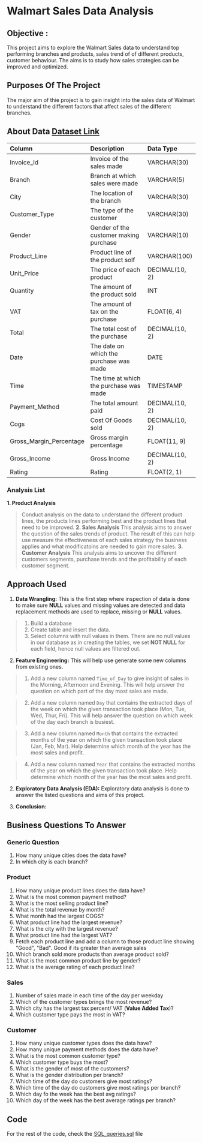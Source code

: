 # Walmart Sales Data Analysis

## Objective :

This project aims to explore the Walmart Sales data to understand top performing branches and products, sales trend of of different products, customer behaviour. The aims is to study how sales strategies can be improved and optimized. 

## Purposes Of The Project
The major aim of thie project is to gain insight into the sales data of Walmart to understand the different factors that affect sales of the different branches.

## About Data [Dataset Link](https://github.com/Udhay2898/Walmart-SQL-Analysis/blob/Master/Walmart%20Sales.csv)

| Column                  | Description                             | Data Type      |
| :---------------------- | :-------------------------------------- | :------------- |
| Invoice_Id              | Invoice of the sales made               | VARCHAR(30)    |
| Branch                  | Branch at which sales were made         | VARCHAR(5)     |
| City                    | The location of the branch              | VARCHAR(30)    |
| Customer_Type           | The type of the customer                | VARCHAR(30)    |
| Gender                  | Gender of the customer making purchase  | VARCHAR(10)    |
| Product_Line            | Product line of the product solf        | VARCHAR(100)   |
| Unit_Price              | The price of each product               | DECIMAL(10, 2) |
| Quantity                | The amount of the product sold          | INT            |
| VAT                     | The amount of tax on the purchase       | FLOAT(6, 4)    |
| Total                   | The total cost of the purchase          | DECIMAL(10, 2) |
| Date                    | The date on which the purchase was made | DATE           |
| Time                    | The time at which the purchase was made | TIMESTAMP      |
| Payment_Method          | The total amount paid                   | DECIMAL(10, 2) |
| Cogs                    | Cost Of Goods sold                      | DECIMAL(10, 2) |
| Gross_Margin_Percentage | Gross margin percentage                 | FLOAT(11, 9)   |
| Gross_Income            | Gross Income                            | DECIMAL(10, 2) |
| Rating                  | Rating                                  | FLOAT(2, 1)    |

### Analysis List

**1. Product Analysis**
> Conduct analysis on the data to understand the different product lines, the products lines performing best and the product lines that need to be improved.
**2. Sales Analysis**
> This analysis aims to answer the question of the sales trends of product. The result of this can help use measure the effectiveness of each sales strategy the business applies and what modificatoins are needed to gain more sales.
**3. Customer Analysis**
> This analysis aims to uncover the different customers segments, purchase trends and the profitability of each customer segment.

## Approach Used

1. **Data Wrangling:** This is the first step where inspection of data is done to make sure **NULL** values and missing values are detected and data replacement methods are used to replace, missing or **NULL** values.

> 1. Build a database
> 2. Create table and insert the data.
> 3. Select columns with null values in them. There are no null values in our database as in creating the tables, we set **NOT NULL** for each field, hence null values are filtered out.

2. **Feature Engineering:** This will help use generate some new columns from existing ones.

> 1. Add a new column named `Time_of_Day` to give insight of sales in the Morning, Afternoon and Evening. This will help answer the question on which part of the day most sales are made.

> 2. Add a new column named `Day` that contains the extracted days of the week on which the given transaction took place (Mon, Tue, Wed, Thur, Fri). This will help answer the question on which week of the day each branch is busiest.

> 3. Add a new column named `Month` that contains the extracted months of the year on which the given transaction took place (Jan, Feb, Mar). Help determine which month of the year has the most sales and profit.

> 4. Add a new column named `Year` that contains the extracted months of the year on which the given transaction took place. Help determine which month of the year has the most sales and profit.

2. **Exploratory Data Analysis (EDA):** Exploratory data analysis is done to answer the listed questions and aims of this project.

3. **Conclusion:**

## Business Questions To Answer

### Generic Question

1. How many unique cities does the data have?
2. In which city is each branch?

### Product

1. How many unique product lines does the data have?
2. What is the most common payment method?
3. What is the most selling product line?
4. What is the total revenue by month?
5. What month had the largest COGS?
6. What product line had the largest revenue?
5. What is the city with the largest revenue?
6. What product line had the largest VAT?
7. Fetch each product line and add a column to those product line showing "Good", "Bad". Good if its greater than average sales
8. Which branch sold more products than average product sold?
9. What is the most common product line by gender?
12. What is the average rating of each product line?

### Sales

1. Number of sales made in each time of the day per weekday
2. Which of the customer types brings the most revenue?
3. Which city has the largest tax percent/ VAT (**Value Added Tax**)?
4. Which customer type pays the most in VAT?

### Customer

1. How many unique customer types does the data have?
2. How many unique payment methods does the data have?
3. What is the most common customer type?
4. Which customer type buys the most?
5. What is the gender of most of the customers?
6. What is the gender distribution per branch?
7. Which time of the day do customers give most ratings?
8. Which time of the day do customers give most ratings per branch?
9. Which day fo the week has the best avg ratings?
10. Which day of the week has the best average ratings per branch?


## Code

For the rest of the code, check the [SQL_queries.sql](https://github.com/Udhay2898/Walmart-SQL-Analysis/blob/Master/Walmart%20Sales%20Analysis.sql) file

